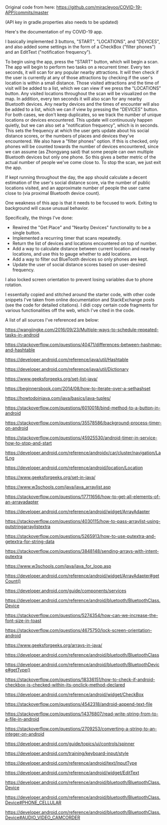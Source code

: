 Original code from here:
https://github.com/miracleyoo/COVID-19-APP/commits/master

(API key in gradle.properties also needs to be updated)

Here's the documentation of my COVID-19 app.

I basically implemented 3 buttons, "START", "LOCATIONS", and "DEVICES", and also added some settings in the form of a CheckBox ("filter phones") and an EditText ("notification frequency").

To begin using the app, press the "START" button, which will begin a scan. The app will begin to perform two tasks on a recurrent timer. Every ten seconds, it will scan for any popular nearby attractions. It will then check if the user is currently at any of those attractions by checking if the user's location is within a small distance. Those visited attractions and the time of visit will be added to a list, which we can view if we press the "LOCATIONS" button. Any visited locations throughout the scan will be visualized on the map. In addition, every ten seconds it will also scan for any nearby Bluetooth devices. Any nearby devices and the times of encounter will also be added to a list, which we can if view by pressing the "DEVICES" button. For both cases, we don't keep duplicates, so we track the number of unique locations or devices encountered. This update will continuously happen quietly, but we can also set a "notification frequency", which is in seconds. This sets the frequency at which the user gets update about his social distance scores, or the numbers of places and devices they've encountered. We also have a "filter phones" option. If this is checked, only phones will be counted towards the number of devices encountered, since we can assume (as Zhongyang said) that some people can own multiple Bluetooth devices but only one phone. So this gives a better metric of the actual number of people we've come close to. To stop the scan, we just exit the app.

If kept running throughout the day, the app should calculate a decent estimation of the user's social distance score, via the number of public locations visited, and an approximate number of people the user came close to (via proximal Bluetooth device count).

One weakness of this app is that it needs to be focused to work. Exiting to background will cause unusual behavior.

Specifically, the things I've done:
- Rewired the "Get Place" and "Nearby Devices" functionality to be a single button.
- Implemented a recurring timer that scans repeatedly.
- Return the list of devices and locations encountered on top of number.
- Add a way to calculate distance between current location and nearby locations, and use this to gauge whether to add locations.
- Add a way to filter out BlueTooth devices so only phones are kept.
- Update the user of social distance scores based on user-desired frequency.

I also locked screen orientation to prevent losing variables due to phone rotation.

I essentially copied and stitched around the starter code, with other code snippets I've taken from online documentation and StackExchange posts (see the code for detailed citations). I didi copy certain code fragments for various functionalities off the web, which I've cited in the code.

A list of all sources I've referenced are below:

https://wangjingke.com/2016/09/23/Multiple-ways-to-schedule-repeated-tasks-in-android

https://stackoverflow.com/questions/40471/differences-between-hashmap-and-hashtable

https://developer.android.com/reference/java/util/Hashtable

https://developer.android.com/reference/java/util/Dictionary

https://www.geeksforgeeks.org/set-list-java/

https://beginnersbook.com/2014/08/how-to-iterate-over-a-sethashset

https://howtodoinjava.com/java/basics/java-tuples/

https://stackoverflow.com/questions/6010018/bind-method-to-a-button-in-android

https://stackoverflow.com/questions/35578586/background-process-timer-on-android

https://stackoverflow.com/questions/45925530/android-timer-in-service-how-to-stop-and-start

https://developer.android.com/reference/androidx/car/cluster/navigation/LatLng

https://developer.android.com/reference/android/location/Location

https://www.geeksforgeeks.org/set-in-java/

https://www.w3schools.com/java/java_arraylist.asp

https://stackoverflow.com/questions/17711656/how-to-get-all-elements-of-an-arrayadapter

https://developer.android.com/reference/android/widget/ArrayAdapter

https://stackoverflow.com/questions/4030115/how-to-pass-arraylist-using-putstringarraylistextra

https://stackoverflow.com/questions/5265913/how-to-use-putextra-and-getextra-for-string-data

https://stackoverflow.com/questions/3848148/sending-arrays-with-intent-putextra

https://www.w3schools.com/java/java_for_loop.asp

https://developer.android.com/reference/android/widget/ArrayAdapter#getCount()

https://developer.android.com/guide/components/services

https://developer.android.com/reference/android/bluetooth/BluetoothClass.Device

https://stackoverflow.com/questions/5274354/how-can-we-increase-the-font-size-in-toast

https://stackoverflow.com/questions/4675750/lock-screen-orientation-android

https://www.geeksforgeeks.org/arrays-in-java/

https://developer.android.com/reference/android/bluetooth/BluetoothClass

https://developer.android.com/reference/android/bluetooth/BluetoothDevice#getType()

https://stackoverflow.com/questions/18336151/how-to-check-if-android-checkbox-is-checked-within-its-onclick-method-declared

https://developer.android.com/reference/android/widget/CheckBox

https://stackoverflow.com/questions/4542318/android-append-text-file

https://stackoverflow.com/questions/14376807/read-write-string-from-to-a-file-in-android

https://stackoverflow.com/questions/2709253/converting-a-string-to-an-integer-on-android

https://developer.android.com/guide/topics/ui/controls/spinner

https://developer.android.com/training/keyboard-input/style

https://developer.android.com/reference/android/text/InputType

https://developer.android.com/reference/android/widget/EditText

https://developer.android.com/reference/android/bluetooth/BluetoothClass.Device

https://developer.android.com/reference/android/bluetooth/BluetoothClass.Device#PHONE_CELLULAR

https://developer.android.com/reference/android/bluetooth/BluetoothClass.Device#AUDIO_VIDEO_CAMCORDER





 



